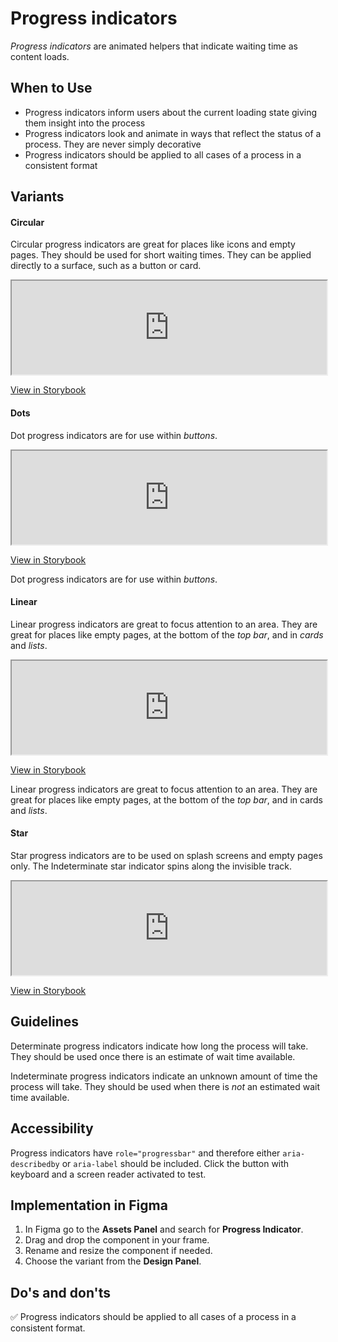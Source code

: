 # Progress indicators

_Progress indicators_ are animated helpers that indicate waiting time as content loads.

## When to Use

- Progress indicators inform users about the current loading state giving them insight into the process
- Progress indicators look and animate in ways that reflect the status of a process. They are never simply decorative
- Progress indicators should be applied to all cases of a process in a consistent format

## Variants

#### Circular

Circular progress indicators are great for places like icons and empty pages. They should be used for short waiting times. They can be applied directly to a surface, such as a button or card.

<iframe 
        class="sb-iframe"
        src="
        https://storybook.eds.equinor.com/iframe.html?globals=&args=color:primary&id=feedback-progress-indicators-circular--introduction
        "
        width="100%"
        height="150"
        frameborder="1"
        ></iframe>

[View in Storybook](https://storybook.eds.equinor.com/?path=/docs/surfaces-card--docs)

#### Dots

Dot progress indicators are for use within _buttons_.

<iframe 
        class="sb-iframe"
        src="
        https://storybook.eds.equinor.com/iframe.html?globals=&args=&id=feedback-progress-indicators-dots--introduction
        "
        width="100%"
        height="150"
        frameborder="1"
        ></iframe>

[View in Storybook](https://storybook.eds.equinor.com/?path=/docs/feedback-progress-indicators-dots--docs&args=color:primary)

Dot progress indicators are for use within _buttons_.

#### Linear

Linear progress indicators are great to focus attention to an area. They are great for places like empty pages, at the bottom of the _top bar_, and in _cards_ and _lists_.

<iframe 
        class="sb-iframe"
        src="
        https://storybook.eds.equinor.com/iframe.html?globals=&args=&id=feedback-progress-indicators-linear--introduction
        "
        width="100%"
        height="150"
        frameborder="1"
        ></iframe>

[View in Storybook](https://storybook.eds.equinor.com/?path=/docs/feedback-progress-indicators-linear--docs)

Linear progress indicators are great to focus attention to an area. They are great for places like empty pages, at the bottom of the _top bar_, and in cards and _lists_.

#### Star

Star progress indicators are to be used on splash screens and empty pages only. The Indeterminate star indicator spins along the invisible track.

<iframe 
        class="sb-iframe"
        src="
        https://storybook.eds.equinor.com/iframe.html?globals=&args=&id=feedback-progress-indicators-star--introduction
        "
        width="100%"
        height="150"
        frameborder="1"
        ></iframe>

[View in Storybook](https://storybook.eds.equinor.com/?path=/docs/feedback-progress-indicators-star--docs)

## Guidelines

Determinate progress indicators indicate how long the process will take. They should be used once there is an estimate of wait time available.

Indeterminate progress indicators indicate an unknown amount of time the process will take. They should be used when there is _not_ an estimated wait time available.

## Accessibility

Progress indicators have `role="progressbar"` and therefore either `aria-describedby` or `aria-label` should be included. Click the button with keyboard and a screen reader activated to test.

## Implementation in Figma

1. In Figma go to the **Assets Panel** and search for **Progress Indicator**.
2. Drag and drop the component in your frame.
3. Rename and resize the component if needed.
4. Choose the variant from the **Design Panel**.

## Do's and don'ts

✅ Progress indicators should be applied to all cases of a process in a consistent format.
